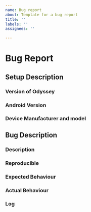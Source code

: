 ```yaml
---
name: Bug report
about: Template for a bug report
title: ''
labels: ''
assignees: ''

---
```


# Bug Report

## Setup Description

### Version of Odyssey

### Android Version

### Device Manufacturer and model

## Bug Description

### Description
<!-- Describe the bug as accurate as possible. -->

### Reproducible

### Expected Behaviour

### Actual Behaviour

### Log
<!-- Add logcat ouput here if available or applicable. -->
